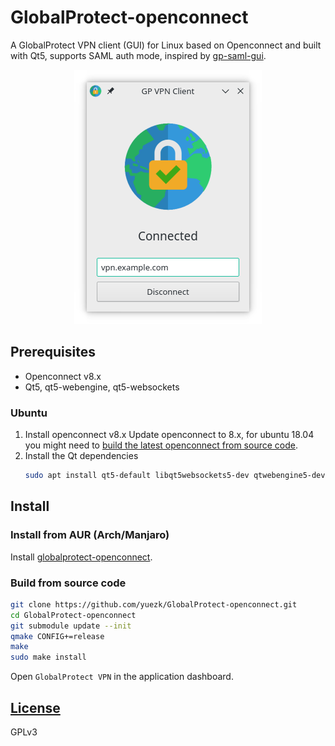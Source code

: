 # GlobalProtect-openconnect
A GlobalProtect VPN client (GUI) for Linux based on Openconnect and built with Qt5, supports SAML auth mode, inspired by [gp-saml-gui](https://github.com/dlenski/gp-saml-gui).

<p align="center">
  <img src="screenshot.png">
</p>

## Prerequisites

- Openconnect v8.x
- Qt5, qt5-webengine, qt5-websockets

### Ubuntu
1. Install openconnect v8.x
    Update openconnect to 8.x, for ubuntu 18.04 you might need to [build the latest openconnect from source code](https://gist.github.com/yuezk/ab9a4b87a9fa0182bdb2df41fab5f613).
2. Install the Qt dependencies
    ```sh
    sudo apt install qt5-default libqt5websockets5-dev qtwebengine5-dev
    ```
## Install

### Install from AUR (Arch/Manjaro)

Install [globalprotect-openconnect](https://aur.archlinux.org/packages/globalprotect-openconnect/).

### Build from source code

```sh
git clone https://github.com/yuezk/GlobalProtect-openconnect.git
cd GlobalProtect-openconnect
git submodule update --init
qmake CONFIG+=release
make
sudo make install
```
Open `GlobalProtect VPN` in the application dashboard.

## [License](./LICENSE)
GPLv3
